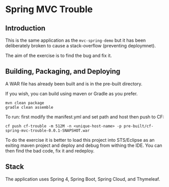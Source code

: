 Spring MVC Trouble
==================

Introduction
------------

This is the same application as the `mvc-spring-demo` but it has been deliberately broken to cause a stack-overflow (preventing deploymnet).

The aim of the exercise is to find the bug and fix it.

Building, Packaging, and Deploying
----------------------------------

A WAR file has already been built and is in the pre-built directory.

If you wish, you can build using maven or Gradle as you prefer.

    mvn clean package
    gradle clean assemble

To run: first modify the manifest.yml and set path and host then push to CF:

    cf push cf-trouble -m 512M -n <unique-host-name> -p pre-built/cf-spring-mvc-trouble-0.0.1-SNAPSHOT.war
    
To do the exercise it is better to load this project into STS/Eclipse as an exiting maven project and deploy and debug from withing the IDE.  You can then find the bad code, fix it and redeploy.

Stack
-----

The application uses Spring 4, Spring Boot, Spring Cloud, and Thymeleaf.

